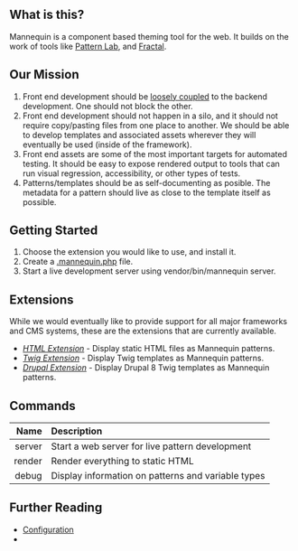 What is this?
-------------
Mannequin is a component based theming tool for the web.  It builds on the work of tools like [Pattern Lab](http://patternlab.io/), and [Fractal](http://fractal.build/).

Our Mission
-----------
1.  Front end development should be [loosely coupled](https://en.wikipedia.org/wiki/Loose_coupling) to the backend development.  One should not block the other.
2.  Front end development should not happen in a silo, and it should not require copy/pasting files from one place to another.  We should be able to develop templates and associated assets wherever they will eventually be used (inside of the framework).
3.  Front end assets are some of the most important targets for automated testing.  It should be easy to expose rendered output to tools that can run visual regression, accessibility, or other types of tests.
4.  Patterns/templates should be as self-documenting as posible.  The metadata for a pattern should live as close to the template itself as possible.

Getting Started
---------------

1. Choose the extension you would like to use, and install it.
2. Create a [.mannequin.php](configuration.md) file.
3. Start a live development server using vendor/bin/mannequin server.

Extensions
----------
While we would eventually like to provide support for all major frameworks and CMS systems, these are the extensions that are currently available.
* [*HTML Extension*](https://github.com/LastCallMedia/Mannequin-Html) - Display static HTML files as Mannequin patterns.
* [*Twig Extension*](https://github.com/LastCallMedia/Mannequin-Twig) - Display Twig templates as Mannequin patterns.
* [*Drupal Extension*](https://github.com/LastCallMedia/Mannequin-Drupal) - Display Drupal 8 Twig templates as Mannequin patterns.

Commands
--------

| Name | Description |
| ---: | :---------- |
| server | Start a web server for live pattern development|
| render | Render everything to static HTML | 
| debug  | Display information on patterns and variable types |

Further Reading
---------------
* [Configuration](configuration.md)
* 